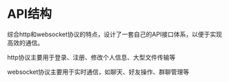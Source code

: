 # API结构

综合http和websocket协议的特点，设计了一套自己的API接口体系，以便于实现高效的通信。

http协议主要用于登录、注册、修改个人信息、大型文件传输等

websocket协议主要用于实时通信，如聊天、好友操作、群聊管理等